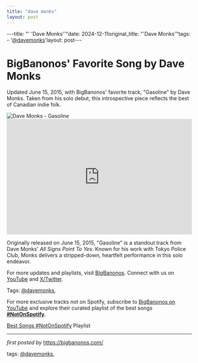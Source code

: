 ```yaml
---
title: "dave monks"
layout: post
---
```

---title: "' 'Dave Monks''"date: 2024-12-11original_title: "'Dave Monks'"tags:  - '[@davemonks](/tags/davemonks/)'layout: post---<!-- Post Title --><h1 >BigBanonos' Favorite Song by Dave Monks</h1> <!-- Introductory Text --><p >Updated June 15, 2015, with BigBanonos' favorite track, "Gasoline" by Dave Monks. Taken from his solo debut, this introspective piece reflects the best of Canadian indie folk.</p> <!-- Featured Image --><div > <img src="https://dinealonerecords.com/wp-content/uploads/2015/05/dave-monks.jpg" alt="Dave Monks - Gasoline" /></div> <!-- YouTube Video Embed --><div > <iframe width="100%" height="315" src="https://www.youtube.com/embed/p7ydjNUiSDs" title="Dave Monks - Gasoline (Official Audio)" frameborder="0" allow="accelerometer; autoplay; clipboard-write; encrypted-media; gyroscope; picture-in-picture; web-share" referrerpolicy="strict-origin-when-cross-origin" allowfullscreen></iframe></div> <!-- Song Information --><div > <p>Originally released on June 15, 2015, "Gasoline" is a standout track from Dave Monks' *All Signs Point To Yes*. Known for his work with Tokyo Police Club, Monks delivers a stripped-down, heartfelt performance in this solo endeavor.</p></div> <!-- Footer Links --><div > <p>For more updates and playlists, visit <a href="https://bigbanonos.com/" target="_blank">BigBanonos</a>. Connect with us on <a href="https://www.youtube.com/[@BigBanonos](/tags/BigBanonos/)" target="_blank">YouTube</a> and <a href="https://x.com/bigbanonos" target="_blank">X/Twitter</a>.</p></div> <!-- Tags --><p >Tags: [@davemonks](/tags/davemonks/),</p><!--Subscribe and Playlist Links--><div>    <p>For more exclusive tracks not on Spotify, subscribe to <a href="https://www.youtube.com/[@BigBanonos](/tags/BigBanonos/)" target="_blank">BigBanonos on YouTube</a> and explore their curated playlist of the best songs <strong>[#NotOnSpotify](/tags/NotOnSpotify/)</strong>.</p>    <p><a href="https://www.youtube.com/playlist?list=PLtuNtuTatqI0kFahUCbtbfenC_ET5O_tr" target="_blank">Best Songs [#NotOnSpotify](/tags/NotOnSpotify/) Playlist<br /></a></p></div><hr /><p><em>first posted by</em> <a href="https://bigbanonos.com/" rel="noopener" target="_new">https://bigbanonos.com/</a></p><p>tags: [@davemonks](/tags/davemonks/),</p>